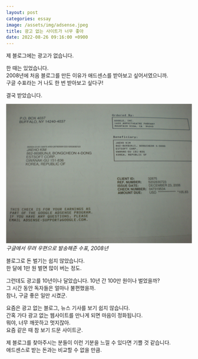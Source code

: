 ```yaml
---
layout: post
categories: essay
image: /assets/img/adsense.jpeg
title: 광고 없는 사이트가 너무 좋아
date: 2022-08-26 09:16:00 +0900
---
```


제 블로그에는 광고가 없습니다.

한 때는 있었습니다.  
2008년에 처음 블로그를 만든 이유가 애드센스를 받아보고 싶어서였으니까.  
구글 수표라는 거 나도 한 번 받아보고 싶다구!

결국 받았습니다.

![애드센스 우편](/assets/img/adsense.jpeg)  
*구글에서 무려 우편으로 발송해준 수표, 2008년*

블로그로 돈 벌기는 쉽지 않았습니다.  
한 달에 1만 원 벌면 많이 버는 정도.

그런데도 광고를 10년이나 달았습니다. 10년 간 100만 원이나 벌었을까?  
그 시간 동안 독자들은 얼마나 불편했을까.  
참나, 구글 좋은 일만 시켰군.

요즘은 광고 없는 블로그, 뉴스 기사를 보기 쉽지 않습니다.  
간혹 가다 광고 없는 웹사이트를 만나게 되면 마음이 정화됩니다.  
뭐야, 너무 깨끗하고 멋지잖아.  
요즘 같은 때 참 보기 드문 사이트군.

제 블로그를 찾아주시는 분들이 이런 기분을 느낄 수 있다면 기쁠 것 같습니다.  
애드센스로 받는 돈과는 비교할 수 없을 만큼.